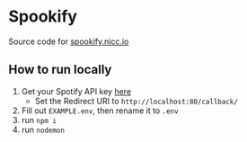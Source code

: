 # Spookify
Source code for [spookify.nicc.io](http://spookify.nicc.io)

## How to run locally
1. Get your Spotify API key [here](https://developer.spotify.com/dashboard/)
    - Set the Redirect URI to `http://localhost:80/callback/`
2. Fill out `EXAMPLE.env`, then rename it to `.env`
3. run `npm i`
4. run `nodemon`

